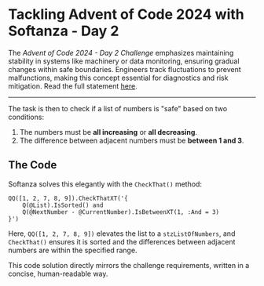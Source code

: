 # Tackling Advent of Code 2024 with Softanza - Day 2

The *Advent of Code 2024 - Day 2 Challenge* emphasizes maintaining stability in systems like machinery or data monitoring, ensuring gradual changes within safe boundaries. Engineers track fluctuations to prevent malfunctions, making this concept essential for diagnostics and risk mitigation. Read the full statement [here](https://adventofcode.com/2024/day/2).

---
 
The task is then to check if a list of numbers is "safe" based on two conditions:
1. The numbers must be **all increasing** or **all decreasing**.
2. The difference between adjacent numbers must be **between 1 and 3**.

## The Code

Softanza solves this elegantly with the `CheckThat()` method:

```ring
QQ([1, 2, 7, 8, 9]).CheckThatXT('{
    Q(@List).IsSorted() and
    Q(@NextNumber - @CurrentNumber).IsBetweenXT(1, :And = 3)
}')
```

Here, `QQ([1, 2, 7, 8, 9])` elevates the list to a `stzListOfNumbers`, and `CheckThat()` ensures it is sorted and the differences between adjacent numbers are within the specified range.

This code solution directly mirrors the challenge requirements, written in a concise, human-readable way.
